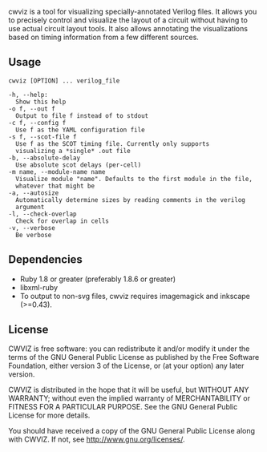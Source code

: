 cwviz is a tool for visualizing specially-annotated Verilog files. It allows
you to precisely control and visualize the layout of a circuit without having
to use actual circuit layout tools. It also allows annotating the
visualizations based on timing information from a few different sources.

Usage
-----
    cwviz [OPTION] ... verilog_file

	-h, --help:
	  Show this help
	-o f, --out f
	  Output to file f instead of to stdout
	-c f, --config f
	  Use f as the YAML configuration file
	-s f, --scot-file f
	  Use f as the SCOT timing file. Currently only supports
	  visualizing a *single* .out file
	-b, --absolute-delay
	  Use absolute scot delays (per-cell)
	-m name, --module-name name
	  Visualize module "name". Defaults to the first module in the file,
	  whatever that might be
	-a, --autosize
	  Automatically determine sizes by reading comments in the verilog
	  argument
	-l, --check-overlap
	  Check for overlap in cells
	-v, --verbose
	  Be verbose

Dependencies
------------
* Ruby 1.8 or greater (preferably 1.8.6 or greater)
* libxml-ruby 
* To output to non-svg files, cwviz requires imagemagick and inkscape (>=0.43).

License
-------
CWVIZ is free software: you can redistribute it and/or modify
it under the terms of the GNU General Public License as published by
the Free Software Foundation, either version 3 of the License, or
(at your option) any later version.

CWVIZ is distributed in the hope that it will be useful,
but WITHOUT ANY WARRANTY; without even the implied warranty of
MERCHANTABILITY or FITNESS FOR A PARTICULAR PURPOSE.  See the
GNU General Public License for more details.

You should have received a copy of the GNU General Public License
along with CWVIZ.  If not, see <http://www.gnu.org/licenses/>.
